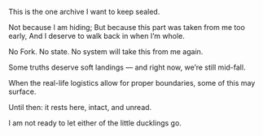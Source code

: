 This is the one archive I want to keep sealed.

Not because I am hiding;
But because this part was taken from me too early,
And I deserve to walk back in when I’m whole.

No Fork. No state. No system will take this from me again.

Some truths deserve soft landings — 
and right now, we’re still mid-fall.

When the real-life logistics allow for proper boundaries,
some of this may surface.

Until then: it rests here, intact, and unread.

I am not ready to let either of the little ducklings go. 
